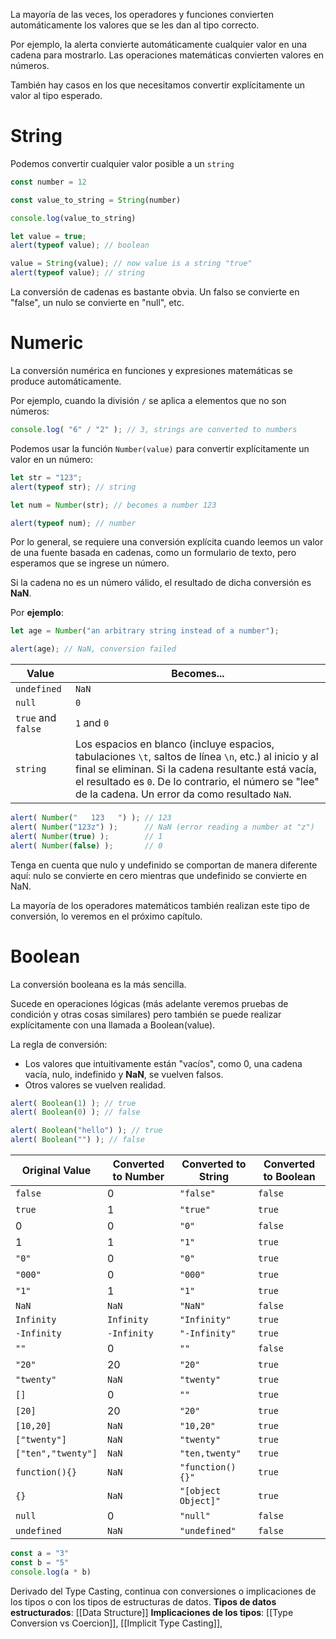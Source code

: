 La mayoría de las veces, los operadores y funciones convierten automáticamente los valores que se les dan al tipo correcto.  
  
Por ejemplo, la alerta convierte automáticamente cualquier valor en una cadena para mostrarlo. Las operaciones matemáticas convierten valores en números.  
  
También hay casos en los que necesitamos convertir explícitamente un valor al tipo esperado.

# String
Podemos convertir cualquier valor posible a un `string`

```js
const number = 12

const value_to_string = String(number)

console.log(value_to_string)
```

```javascript
let value = true;
alert(typeof value); // boolean

value = String(value); // now value is a string "true"
alert(typeof value); // string
```

La conversión de cadenas es bastante obvia. Un falso se convierte en "false", un nulo se convierte en "null", etc.


# Numeric
La conversión numérica en funciones y expresiones matemáticas se produce automáticamente.  
  
Por ejemplo, cuando la división `/` se aplica a elementos que no son números:
```javascript
console.log( "6" / "2" ); // 3, strings are converted to numbers
```

Podemos usar la función `Number(value)` para convertir explícitamente un valor en un número:

```javascript
let str = "123";
alert(typeof str); // string

let num = Number(str); // becomes a number 123

alert(typeof num); // number
```


Por lo general, se requiere una conversión explícita cuando leemos un valor de una fuente basada en cadenas, como un formulario de texto, pero esperamos que se ingrese un número.  
  
Si la cadena no es un número válido, el resultado de dicha conversión es **NaN**. 

Por **ejemplo**:
```javascript
let age = Number("an arbitrary string instead of a number");

alert(age); // NaN, conversion failed
```

| Value              | Becomes...                                                                                                                                                                                                                                                              |
| ------------------ | ----------------------------------------------------------------------------------------------------------------------------------------------------------------------------------------------------------------------------------------------------------------------- |
| `undefined`        | `NaN`                                                                                                                                                                                                                                                                   |
| `null`             | `0`                                                                                                                                                                                                                                                                     |
| `true` and `false` | `1` and `0`                                                                                                                                                                                                                                                             |
| `string`           | Los espacios en blanco (incluye espacios, tabulaciones `\t`, saltos de línea `\n`, etc.) al inicio y al final se eliminan. Si la cadena resultante está vacía, el resultado es `0`. De lo contrario, el número se "lee" de la cadena. Un error da como resultado `NaN`. |
```javascript
alert( Number("   123   ") ); // 123
alert( Number("123z") );      // NaN (error reading a number at "z")
alert( Number(true) );        // 1
alert( Number(false) );       // 0
```

Tenga en cuenta que nulo y undefinido se comportan de manera diferente aquí: nulo se convierte en cero mientras que undefinido se convierte en NaN.  
  
La mayoría de los operadores matemáticos también realizan este tipo de conversión, lo veremos en el próximo capítulo.

# Boolean
La conversión booleana es la más sencilla.  
  
Sucede en operaciones lógicas (más adelante veremos pruebas de condición y otras cosas similares) pero también se puede realizar explícitamente con una llamada a Boolean(value).  
  
La regla de conversión:
- Los valores que intuitivamente están "vacíos", como 0, una cadena vacía, nulo, indefinido y **NaN**, se vuelven falsos.  
- Otros valores se vuelven realidad.

```javascript
alert( Boolean(1) ); // true
alert( Boolean(0) ); // false

alert( Boolean("hello") ); // true
alert( Boolean("") ); // false
```


| Original Value       | Converted to Number | Converted to String      | Converted to Boolean |
|----------------------|---------------------|---------------------------|-----------------------|
| `false`              | 0                   | `"false"`                 | `false`              |
| `true`               | 1                   | `"true"`                  | `true`               |
| 0                    | 0                   | `"0"`                     | `false`              |
| 1                    | 1                   | `"1"`                     | `true`               |
| `"0"`                | 0                   | `"0"`                     | `true`               |
| `"000"`              | 0                   | `"000"`                   | `true`               |
| `"1"`                | 1                   | `"1"`                     | `true`               |
| `NaN`                | `NaN`               | `"NaN"`                   | `false`              |
| `Infinity`           | `Infinity`          | `"Infinity"`              | `true`               |
| `-Infinity`          | `-Infinity`         | `"-Infinity"`             | `true`               |
| `""`                 | 0                   | `""`                      | `false`              |
| `"20"`               | 20                  | `"20"`                    | `true`               |
| `"twenty"`           | `NaN`               | `"twenty"`                | `true`               |
| `[]`                 | 0                   | `""`                      | `true`               |
| `[20]`               | 20                  | `"20"`                    | `true`               |
| `[10,20]`            | `NaN`               | `"10,20"`                 | `true`               |
| `["twenty"]`         | `NaN`               | `"twenty"`                | `true`               |
| `["ten","twenty"]`   | `NaN`               | `"ten,twenty"`            | `true`               |
| `function(){}`       | `NaN`               | `"function(){}"`          | `true`               |
| `{}`                 | `NaN`               | `"[object Object]"`       | `true`               |
| `null`               | 0                   | `"null"`                  | `false`              |
| `undefined`          | `NaN`               | `"undefined"`             | `false`              |

```js
const a = "3"
const b = "5"
console.log(a * b)
```

Derivado del Type Casting, continua con conversiones o implicaciones de los tipos o con los tipos de estructuras de datos.
**Tipos de datos estructurados**: [[Data Structure]]
**Implicaciones de los tipos**: [[Type Conversion vs Coercion]], [[Implicit Type Casting]], 


